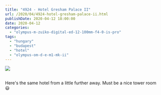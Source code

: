 ```yaml
---
title: "4924 - Hotel Gresham Palace II"
url: /2020/04/4924-hotel-gresham-palace-ii.html
publishDate: 2020-04-12 18:00:00
date: 2020-04-12
categories: 
  - "olympus-m-zuiko-digital-ed-12-100mm-f4-0-is-pro"
tags: 
  - "hungary"
  - "budapest"
  - "hotel"
  - "olympus-om-d-e-m1-mk-ii"
---
```

<div class="container">
<div class="center"><a target="_blank" href="https://d25zfm9zpd7gm5.cloudfront.net/1200x1200/2018/20180520_173917_lr.jpg"><img class="webfeedsFeaturedVisual" src="https://d25zfm9zpd7gm5.cloudfront.net/0600x0600/2018/20180520_173917_lr.jpg" /></a></div>
</div>
<br />

Here's the same hotel from a little further away. Must be a nice
tower room :smiley: